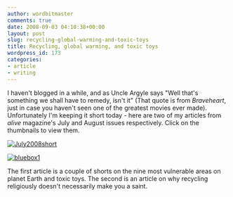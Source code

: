 ```yaml
---
author: wordbitmaster
comments: true
date: 2008-09-03 04:10:38+00:00
layout: post
slug: recycling-global-warming-and-toxic-toys
title: Recycling, global warming, and toxic toys
wordpress_id: 173
categories:
- article
- writing
---
```


I haven't blogged in a while, and as Uncle Argyle says "Well that's something we shall have to remedy, isn't it" (That quote is from _Braveheart_, just in case you haven't seen one of the greatest movies ever made). Unfortunately I'm keeping it short today - here are two of my articles from _alive_ magazine's July and August issues respectively. Click on the thumbnails to view them.

[![July2008short](http://wordbit.freehostia.com/wp-content/uploads/2008/09/July2008short.jpg)](http://wordbit.freehostia.com/scans/GreenlivingJuly2008.html)

[![bluebox1](http://wordbit.freehostia.com/wp-content/uploads/2008/09/bluebox1.jpg)](http://wordbit.freehostia.com/scans/Recycling.html)

[](http://wordbit.freehostia.com/scans/Recycling.html)

The first article is a couple of shorts on the nine most vulnerable areas on planet Earth and toxic toys. The second is an article on why recycling religiously doesn't necessarily make you a saint.
